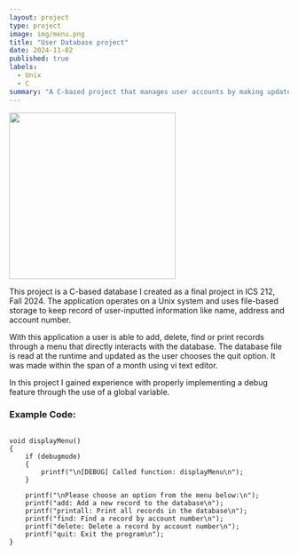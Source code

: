 ```yaml
---
layout: project
type: project
image: img/menu.png
title: "User Database project"
date: 2024-11-02
published: true
labels:
  - Unix
  - C
summary: "A C-based project that manages user accounts by making updates to a database file with the use of an interactive menu"
---
```


<img class="img-fluid" src="https://plus.unsplash.com/premium_photo-1661963874418-df1110ee39c1?fm=jpg&q=60&w=3000&ixlib=rb-4.0.3&ixid=M3wxMjA3fDB8MHxzZWFyY2h8MXx8Y29kZXxlbnwwfHwwfHx8MA%3D%3D" width = "300">

This project is a C-based database I created as a final project in ICS 212, Fall 2024. The application operates on a Unix system and uses file-based storage to keep record of user-inputted information like name, address and account number. 

With this application a user is able to add, delete, find or print records through a menu that directly interacts with the database. The database file is read at the runtime and updated as the user chooses the quit option. It was made within the span of a month using vi text editor.

In this project I gained experience with properly implementing a debug feature through the use of a global variable. 

### Example Code:
```

void displayMenu()
{
    if (debugmode)
    {
        printf("\n[DEBUG] Called function: displayMenu\n");
    }

    printf("\nPlease choose an option from the menu below:\n");
    printf("add: Add a new record to the database\n");
    printf("printall: Print all records in the database\n");
    printf("find: Find a record by account number\n");
    printf("delete: Delete a record by account number\n");
    printf("quit: Exit the program\n");
}
